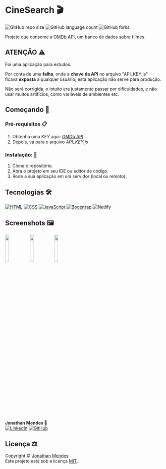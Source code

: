 # CineSearch 🎬

![GitHub repo size](https://img.shields.io/github/repo-size/DevJonathanMendes/CineSearch)
![GitHub language count](https://img.shields.io/github/languages/count/DevJonathanMendes/CineSearch)
![GitHub forks](https://img.shields.io/github/forks/DevJonathanMendes/CineSearch)

Projeto que consome a [OMDb API](https://www.omdbapi.com/), um banco de dados sobre filmes.

## ATENÇÃO ⚠️

Foi uma aplicação para estudos.

Por conta de uma **falha**, onde a **chave da API** no arquivo "API_KEY.js" ficava **exposta** à qualquer usuário, esta aplicação não serve para produção.

Não será corrigida, o intuito era justamente passar por dificuldades,
e não usar muitos artifícios, como variáveis de ambientes etc.

## Começando 🚀

### Pré-requisitos 📋

1. Obtenha uma *KEY* aqui: [OMDb API](https://www.omdbapi.com/)
2. Depois, vá para o arquivo *API_KEY.js*

### Instalação: 🔧

1. Clone o repositório.
2. Abra o projeto em seu IDE ou editor de código.
3. Rode a sua aplicação em um servidor (local ou remoto).

## Tecnologias 🛠️

[![HTML](https://img.shields.io/badge/HTML5-E34F26?&logo=html5&logoColor=white)](https://developer.mozilla.org/pt-BR/docs/Web/HTML)
[![CSS](https://img.shields.io/badge/CSS3-1572B6?&logo=css3&logoColor=white)](https://developer.mozilla.org/pt-BR/docs/Web/CSS)
[![JavaScript](https://img.shields.io/badge/JavaScript-323330?&logo=javascript&logoColor=F7DF1E)](https://developer.mozilla.org/pt-BR/docs/Web/JavaScript)
[![Bootstrap](https://img.shields.io/badge/Bootstrap-563D7C?&logo=bootstrap&logoColor=white)](https://getbootstrap.com/)
![Netlify](https://img.shields.io/badge/Netlify-00C7B7?&logo=netlify&logoColor=white)

## Screenshots 🖼️

<p float="left">
  <img src="https://raw.github.com/DevJonathanMendes/CineSearch/master/public/home.png" width="15%"/>
  <img src="https://raw.github.com/DevJonathanMendes/CineSearch/master/public/search.png" width="15%"/>
  <img src="https://raw.github.com/DevJonathanMendes/CineSearch/master/public/movie.png" width="15%"/>
</p>

**Jonathan Mendes 👤**\
[![LinkedIn](https://img.shields.io/badge/LinkedIn-0077B5?&logo=linkedin)](https://www.linkedin.com/in/jonatanbarreiro/)
[![GitHub](https://img.shields.io/badge/LinkedIn-100000?&logo=github)](https://github.com/DevJonathanMendes)

## Licença ⚖️

Copyright © [Jonathan Mendes](https://github.com/DevJonathanMendes).\
Este projeto está sob a licença [MIT](https://github.com/DevJonathanMendes/CineSearch/blob/master/LICENSE).

